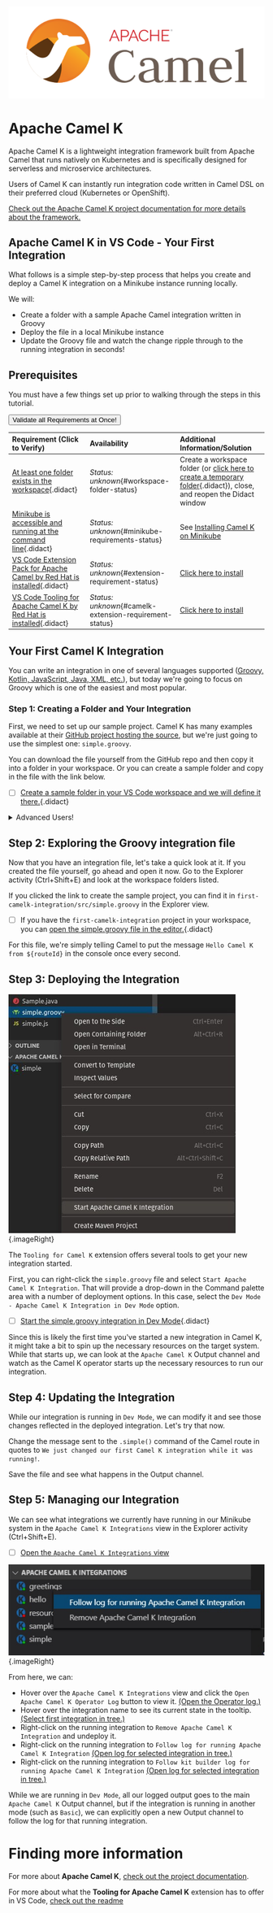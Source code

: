 ![Apache Camel](./post-logo-apache-camel-d.png)

# Apache Camel K

Apache Camel K is a lightweight integration framework built from Apache Camel that runs natively on Kubernetes and is specifically designed for serverless and microservice architectures.

Users of Camel K can instantly run integration code written in Camel DSL on their preferred cloud (Kubernetes or OpenShift).

[Check out the Apache Camel K project documentation for more details about the framework.](https://camel.apache.org/camel-k/latest/index.html)

## Apache Camel K in VS Code - Your First Integration

What follows is a simple step-by-step process that helps you create and deploy a Camel K integration on a Minikube instance running locally.

We will:

* Create a folder with a sample Apache Camel integration written in Groovy
* Deploy the file in a local Minikube instance
* Update the Groovy file and watch the change ripple through to the running integration in seconds! 

## Prerequisites 

You must have a few things set up prior to walking through the steps in this tutorial. 

<a href='didact://?commandId=vscode.didact.validateAllRequirements' title='Validate all requirements!'><button>Validate all Requirements at Once!</button></a>

| Requirement (Click to Verify)  | Availability | Additional Information/Solution |
| :--- | :--- | :--- |
| [At least one folder exists in the workspace](didact://?commandId=vscode.didact.workspaceFolderExistsCheck&text=workspace-folder-status&completion=A%20valid%20folder%20exists%20in%20the%20workspace. "Ensure that at least one folder exists in the user workspace"){.didact} | *Status: unknown*{#workspace-folder-status} | Create a workspace folder (or [click here to create a temporary folder](didact://?commandId=vscode.didact.createWorkspaceFolder&completion=Created%20temporary%20folder%20in%20the%20workspace. "Create a temporary folder and add it to the workspace."){.didact}), close, and reopen the Didact window
| [Minikube is accessible and running at the command line](didact://?commandId=vscode.didact.requirementCheck&text=minikube-requirements-status$$minikube%20status$$host:%20Running&completion=Minikube%20is%20available%20on%20this%20system. "Tests to see if `minikube status` returns a result"){.didact} 	| *Status: unknown*{#minikube-requirements-status} 	| See [Installing Camel K on Minikube](https://camel.apache.org/camel-k/latest/installation/minikube.html "Documentation on how to Install Apache Camel K on Minikube, with links to the official doc for Minikube installation")
| [VS Code Extension Pack for Apache Camel by Red Hat is installed](didact://?commandId=vscode.didact.extensionRequirementCheck&text=extension-requirement-status$$redhat.apache-camel-extension-pack&completion=Camel%20extension%20pack%20available. "Checks the VS Code workspace to make sure the extension pack is installed"){.didact} | *Status: unknown*{#extension-requirement-status} 	| [Click here to install](vscode:extension/redhat.apache-camel-extension-pack "Opens the extension page and provides an install link") |
| [VS Code Tooling for Apache Camel K by Red Hat is installed](didact://?commandId=vscode.didact.extensionRequirementCheck&text=camelk-extension-requirement-status$$redhat.vscode-camelk&completion=Camel%20K%20extension%20pack%20available. "Checks the VS Code workspace to make sure the extension pack is installed"){.didact} | *Status: unknown*{#camelk-extension-requirement-status} 	| [Click here to install](vscode:extension/redhat.vscode-camelk "Opens the extension page and provides an install link") |

## Your First Camel K Integration

You can write an integration in one of several languages supported ([Groovy, Kotlin, JavaScript, Java, XML, etc.](https://camel.apache.org/camel-k/latest/languages/languages.html)), but today we're going to focus on Groovy which is one of the easiest and most popular.

### Step 1: Creating a Folder and Your Integration

First, we need to set up our sample project. Camel K has many examples available at their [GitHub project hosting the source](https://github.com/apache/camel-k/tree/master/examples), but we're just going to use the simplest one: `simple.groovy`.

You can download the file yourself from the GitHub repo and then copy it into a folder in your workspace. Or you can create a sample folder and copy in the file with the link below.

- [ ] [Create a sample folder in your VS Code workspace and we will define it there.](didact://?commandId=vscode.didact.scaffoldProject&extFilePath=redhat.vscode-camelk/didact/camelk/simple-groovy-project.json&completion=Created%20simple-groovy%20project. "Creates a folder and copies in simple.groovy"){.didact}

<details><summary>Advanced Users!</summary>

If you simply want to get started writing some Groovy code, you can create a folder in your workspace, create a file called `simple.groovy`, and copy in the following code:

```groovy
// camel-k: language=groovy
from('timer:groovy?period=1s')
    .routeId('groovy')
    .setBody()
        .simple('Hello Camel K from ${routeId}')
    .to('log:info?showAll=false')
```

</details>

## Step 2: Exploring the Groovy integration file

Now that you have an integration file, let's take a quick look at it. If you created the file yourself, go ahead and open it now. Go to the Explorer activity (Ctrl+Shift+E) and look at the workspace folders listed.

If you clicked the link to create the sample project, you can find it in `first-camelk-integration/src/simple.groovy` in the Explorer view.

- [ ] If you have the `first-camelk-integration` project in your workspace, you can [open the simple.groovy file in the editor.](didact://?commandId=vscode.openFolder&projectFilePath=first-camelk-integration/src/simple.groovy&completion=Opened%20the%20simple.groovy%20file "Opens the simple.groovy file"){.didact}

For this file, we're simply telling Camel to put the message `Hello Camel K from ${routeId}` in the console once every second.

## Step 3: Deploying the Integration

![Camel K Start Integration menu](https://raw.githubusercontent.com/camel-tooling/vscode-camelk/master/images/camelk-start-integration-popup-menu.jpg){.imageRight}

The `Tooling for Camel K` extension offers several tools to get your new integration started. 

First, you can right-click the `simple.groovy` file and select `Start Apache Camel K Integration`. That will provide a drop-down in the Command palette area with a number of deployment options. In this case, select the `Dev Mode - Apache Camel K Integration in Dev Mode` option. 

- [ ] [Start the simple.groovy integration in Dev Mode](didact://?commandId=camelk.startintegration&projectFilePath=first-camelk-integration/src/simple.groovy&text=Dev%20Mode "Deploys the simple.groovy file in 'Dev mode'"){.didact}

Since this is likely the first time you've started a new integration in Camel K, it might take a bit to spin up the necessary resources on the target system. While that starts up, we can look at the `Apache Camel K` Output channel and watch as the Camel K operator starts up the necessary resources to run our integration.

## Step 4: Updating the Integration

While our integration is running in `Dev Mode`, we can modify it and see those changes reflected in the deployed integration. Let's try that now.

Change the message sent to the `.simple()` command of the Camel route in quotes to `We just changed our first Camel K integration while it was running!`. 

Save the file and see what happens in the Output channel.

## Step 5: Managing our Integration

We can see what integrations we currently have running in our Minikube system in the `Apache Camel K Integrations` view in the Explorer activity (Ctrl+Shift+E).

- [ ] [Open the `Apache Camel K Integrations` view](didact://?commandId=camelk.integrations.focus)

![Integrations view with context menu](https://raw.githubusercontent.com/camel-tooling/vscode-camelk/master/images/camelk-integrations-view-remove-menu.jpg){.imageRight}

From here, we can:

- Hover over the `Apache Camel K Integrations` view and click the `Open Apache Camel K Operator Log` button to view it. [(Open the Operator log.)](didact://?commandId=camelk.integrations.openOperatorLog)
- Hover over the integration name to see its current state in the tooltip. [(Select first integration in tree.)](didact://?commandId=camelk.integrations.selectFirstNode)
- Right-click on the running integration to `Remove Apache Camel K Integration` and undeploy it.
- Right-click on the running integration to `Follow log for running Apache Camel K Integration` [(Open log for selected integration in tree.)](didact://?commandId=camelk.integrations.log)
- Right-click on the running integration to `Follow kit builder log for running Apache Camel K Integration` [(Open log for selected integration in tree.)](didact://?commandId=camelk.integrations.kitlog)


While we are running in `Dev Mode`, all our logged output goes to the main `Apache Camel K` Output channel, but if the integration is running in another mode (such as `Basic`), we can explicitly open a new Output channel to follow the log for that running integration.

# Finding more information

For more about **Apache Camel K**, [check out the project documentation](https://camel.apache.org/camel-k/latest/index.html).

For more about what the **Tooling for Apache Camel K** extension has to offer in VS Code, [check out the readme](https://github.com/camel-tooling/vscode-camelk/blob/master/README.md)
